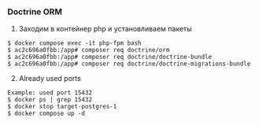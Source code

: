 ### Doctrine ORM 

1. Заходим в контейнер php и установливаем пакеты 
```
$ docker compose exec -it php-fpm bash
$ ac2c696a0fbb:/app# composer req doctrine/orm
$ ac2c696a0fbb:/app# composer req doctrine/doctrine-bundle
$ ac2c696a0fbb:/app# composer req doctrine/doctrine-migrations-bundle
```

2. Already used ports 
```
Example: used port 15432
$ docker ps | grep 15432
$ docker stop target-postgres-1
$ docker compose up -d
```